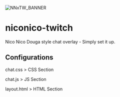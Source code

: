 ![NNxTW_BANNER](https://i.ibb.co/WHKcxm8/Twitchxniconico.png)

# niconico-twitch
Nico Nico Douga style chat overlay - Simply set it up.

## Configurations

chat.css > CSS Section

chat.js > JS Section

layout.html > HTML Section
